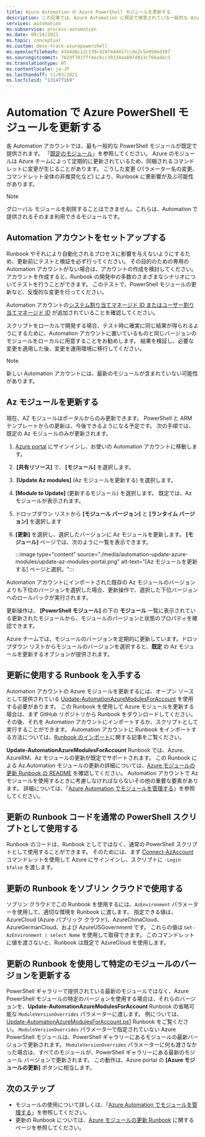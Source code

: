 ```yaml
---
title: Azure Automation の Azure PowerShell モジュールを更新する
description: この記事では、Azure Automation に既定で用意されている一般的な Azure PowerShell モジュールを更新する方法について説明します。
services: automation
ms.subservice: process-automation
ms.date: 09/24/2021
ms.topic: conceptual
ms.custom: devx-track-azurepowershell
ms.openlocfilehash: 4344d8c12c139c428f44d417ccde2c5e950ed307
ms.sourcegitcommit: 702df701fff4ec6cc39134aa607d023c766adec3
ms.translationtype: HT
ms.contentlocale: ja-JP
ms.lasthandoff: 11/03/2021
ms.locfileid: "131477169"
---
```

# <a name="update-azure-powershell-modules-in-automation"></a>Automation で Azure PowerShell モジュールを更新する

各 Automation アカウントでは、最も一般的な PowerShell モジュールが既定で提供されます。 「[既定のモジュール](shared-resources/modules.md#default-modules)」を参照してください。 Azure のモジュールは Azure チームによって定期的に更新されているため、同梱されるコマンドレットに変更が生じることがあります。 こうした変更 (パラメーター名の変更、コマンドレット全体の非推奨化など) により、Runbook に悪影響が及ぶ可能性があります。 

> [!NOTE]
> グローバル モジュールを削除することはできません。これらは、Automation で提供されるそのまま利用できるモジュールです。

## <a name="set-up-an-automation-account"></a>Automation アカウントをセットアップする

Runbook やそれにより自動化されるプロセスに影響を与えないようにするため、更新前にテストと検証を必ず行ってください。 その目的のための専用の Automation アカウントがない場合は、アカウントの作成を検討してください。アカウントを作成すると、Runbook の開発中の多数のさまざまなシナリオについてテストを行うことができます。 このテストで、PowerShell モジュールの更新など、反復的な変更を行ってください。

Automation アカウントの[システム割り当てマネージド ID またはユーザー割り当てマネージド ID](quickstarts/enable-managed-identity.md) が追加されていることを確認してください。

スクリプトをローカルで開発する場合、テスト時に確実に同じ結果が得られるようにするために、Automation アカウントに置いているものと同じバージョンのモジュールをローカルに用意することをお勧めします。 結果を検証し、必要な変更を適用した後、変更を運用環境に移行してください。

> [!NOTE]
> 新しい Automation アカウントには、最新のモジュールが含まれていない可能性があります。

## <a name="update-az-modules"></a>Az モジュールを更新する

現在、AZ モジュールはポータルからのみ更新できます。 PowerShell と ARM テンプレートからの更新は、今後できるようになる予定です。 次の手順では、既定の Az モジュールのみが更新されます。

1. [Azure portal](https://portal.azure.com) にサインインし、お使いの Automation アカウントに移動します。
1.  **[共有リソース]** で、 **[モジュール]** を選択します。
1.  **[Update Az modules]** \(Az モジュールを更新する\) を選択します。
1. **[Module to Update]** \(更新するモジュール\) を選択します。 既定では、Az モジュールが表示されます。  
1. ドロップダウン リストから **[モジュール バージョン]** と **[ランタイム バージョン]** を選択します
1. **[更新]** を選択し、選択したバージョンに Az モジュールを更新します。
   **[モジュール]** ページでは、次のように一覧を表示できます。

   :::image type="content" source="./media/automation-update-azure-modules/update-az-modules-portal.png" alt-text="[Az モジュールを更新する] ページと選択。":::

Automation アカウントにインポートされた既存の Az モジュールのバージョンよりも下位のバージョンを選択した場合、更新操作で、選択した下位バージョンへのロールバックが実行されます。  

更新操作は、 **[PowerShell モジュール]** の下の **モジュール** 一覧に表示されている更新されたモジュールから、モジュールのバージョンと状態のプロパティを確認できます。 

Azure チームでは、モジュールのバージョンを定期的に更新しています。ドロップダウン リストからモジュールのバージョンを選択すると、**既定** の Az モジュールを更新するオプションが提供されます。  

## <a name="obtain-a-runbook-to-use-for-updates"></a>更新に使用する Runbook を入手する

Automation アカウントの Azure モジュールを更新するには、オープン ソースとして提供されている [Update-AutomationAzureModulesForAccount](https://github.com/Microsoft/AzureAutomation-Account-Modules-Update) を使用する必要があります。 この Runbook を使用して Azure モジュールを更新する場合は、まず GitHub リポジトリから Runbook をダウンロードしてください。 その後、それを Automation アカウントにインポートするか、スクリプトとして実行することができます。 Automation アカウントに Runbook をインポートする方法については、[Runbook のインポート](manage-runbooks.md#import-a-runbook)に関する記事をご覧ください。

**Update-AutomationAzureModulesForAccount** Runbook では、Azure、AzureRM、Az モジュールの更新が既定でサポートされます。 この Runbook による Az.Automation モジュールの更新の詳細については、[Azure モジュールの更新 Runbook の README](https://github.com/microsoft/AzureAutomation-Account-Modules-Update/blob/master/README.md) を確認してください。 Automation アカウントで Az モジュールを使用するときに考慮しなければならないその他の重要な要素があります。 詳細については、「[Azure Automation でモジュールを管理する](shared-resources/modules.md)」を参照してください。

## <a name="use-update-runbook-code-as-a-regular-powershell-script"></a>更新の Runbook コードを通常の PowerShell スクリプトとして使用する

Runbook のコードは、Runbook としてではなく、通常の PowerShell スクリプトとして使用することができます。 そのためには、まず [Connect-AzAccount](/powershell/module/az.accounts/connect-azaccount) コマンドレットを使用して Azure にサインインし、スクリプトに `-Login $false` を渡します。

## <a name="use-the-update-runbook-on-sovereign-clouds"></a>更新の Runbook をソブリン クラウドで使用する

ソブリン クラウドでこの Runbook を使用するには、`AzEnvironment` パラメーターを使用して、適切な環境を Runbook に渡します。 指定できる値は、AzureCloud (Azure パブリック クラウド)、AzureChinaCloud、AzureGermanCloud、および AzureUSGovernment です。 これらの値は `Get-AzEnvironment | select Name` を使用して取得できます。 このコマンドレットに値を渡さないと、Runbook は既定で AzureCloud を使用します。

## <a name="use-the-update-runbook-to-update-a-specific-module-version"></a>更新の Runbook を使用して特定のモジュールのバージョンを更新する

PowerShell ギャラリーで提供されている最新のモジュールではなく、Azure PowerShell モジュールの特定のバージョンを使用する場合は、それらのバージョンを、**Update-AutomationAzureModulesForAccount** Runbook の省略可能な `ModuleVersionOverrides` パラメーターに渡します。 例については、[Update-AutomationAzureModulesForAccount.ps1](https://github.com/Microsoft/AzureAutomation-Account-Modules-Update/blob/master/Update-AutomationAzureModulesForAccount.ps1) Runbook をご覧ください。 `ModuleVersionOverrides` パラメーターで指定されていない Azure PowerShell モジュールは、PowerShell ギャラリーにあるモジュールの最新バージョンで更新されます。 `ModuleVersionOverrides` パラメーターに何も渡さなかった場合は、すべてのモジュールが、PowerShell ギャラリーにある最新のモジュール バージョンで更新されます。 この動作は、Azure portal の **[Azure モジュールの更新]** ボタンに相当します。

## <a name="next-steps"></a>次のステップ

* モジュールの使用について詳しくは、「[Azure Automation でモジュールを管理する](shared-resources/modules.md)」を参照してください。
* 更新の Runbook については、[Azure モジュールの更新 Runbook](https://github.com/Microsoft/AzureAutomation-Account-Modules-Update) に関するページを参照してください。
